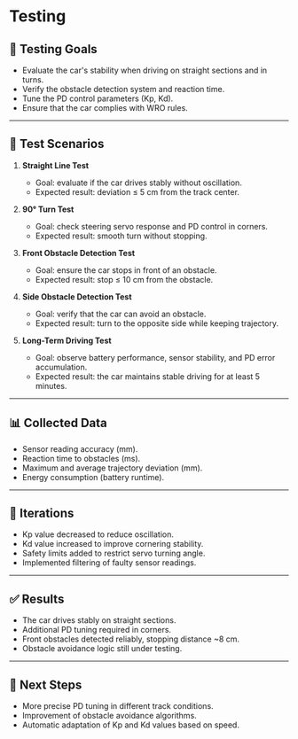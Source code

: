 # Testing

## 🎯 Testing Goals
- Evaluate the car's stability when driving on straight sections and in turns.  
- Verify the obstacle detection system and reaction time.  
- Tune the PD control parameters (Kp, Kd).  
- Ensure that the car complies with WRO rules.  

---

## 🧪 Test Scenarios

1. **Straight Line Test**  
   - Goal: evaluate if the car drives stably without oscillation.  
   - Expected result: deviation ≤ 5 cm from the track center.  

2. **90° Turn Test**  
   - Goal: check steering servo response and PD control in corners.  
   - Expected result: smooth turn without stopping.  

3. **Front Obstacle Detection Test**  
   - Goal: ensure the car stops in front of an obstacle.  
   - Expected result: stop ≤ 10 cm from the obstacle.  

4. **Side Obstacle Detection Test**  
   - Goal: verify that the car can avoid an obstacle.  
   - Expected result: turn to the opposite side while keeping trajectory.  

5. **Long-Term Driving Test**  
   - Goal: observe battery performance, sensor stability, and PD error accumulation.  
   - Expected result: the car maintains stable driving for at least 5 minutes.  

---

## 📊 Collected Data

- Sensor reading accuracy (mm).  
- Reaction time to obstacles (ms).  
- Maximum and average trajectory deviation (mm).  
- Energy consumption (battery runtime).  

---

## 🔄 Iterations

- Kp value decreased to reduce oscillation.  
- Kd value increased to improve cornering stability.  
- Safety limits added to restrict servo turning angle.  
- Implemented filtering of faulty sensor readings.  

---

## ✅ Results

- The car drives stably on straight sections.  
- Additional PD tuning required in corners.  
- Front obstacles detected reliably, stopping distance ~8 cm.  
- Obstacle avoidance logic still under testing.  

---

## 🔮 Next Steps

- More precise PD tuning in different track conditions.  
- Improvement of obstacle avoidance algorithms.  
- Automatic adaptation of Kp and Kd values based on speed.  
